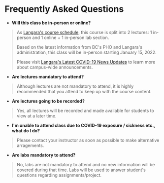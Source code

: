 Frequently Asked Questions
=======================

- **Will this class be in-person or online?**

> As [Langara's course schedule](http://swing.langara.bc.ca/prod/hzgkfcls.P_GetCrseBySubj?term=202210&subj=CPSC), this course is split into 2 lectures: 1 in-person and 1 online + 1 in-person lab section.
>
> Based on the latest information from BC's PHO and Langara's administration, this class will be in-person starting January 15, 2022.
>
> Please visit [Langara's Latest COVID-19 News Updates](https://langara.ca/news-and-events/covid-19/coronavirus-news-updates/index.html) to learn more about campus-wide announcements.

- **Are lectures mandatory to attend?**

> Although lectures are not mandatory to attend, it is highly recommended that you attend to keep up with the course content.

- **Are lectures going to be recorded?**

> Yes, all lectures will be recorded and made available for students to view at a later time.

- **I'm unable to attend class due to COVID-19 exposure / sickness etc., what do I do?**

> Please contact your instructor as soon as possible to make alternative arragements.

- **Are labs mandatory to attend?**

> No, labs are not mandatory to attend and no new information will be covered during that time. Labs will be used to answer student's questions regarding assignments/project.